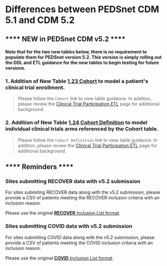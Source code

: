 # Differences between PEDSnet CDM 5.1 and CDM 5.2

## **** NEW in PEDSnet CDM v5.2 ****

#### Note that for the two new tables below, there is no requirement to populate them for PEDSnet version 5.2. This version is simply rolling out the DDL and ETL guidance for the new tables to begin testing for future versions. 

### 1. Addition of New Table [1.23 Cohort](https://github.com/PEDSnet/Data_Models/blob/pedsnet_v5.2.0_1/PEDSnet/docs/PEDSnet_CDM_ETL_Conventions.md#123-cohort-1) to model a patient's clinical trial enrollment. 

> Please follow the `Cohort` link to view table guidance. In addition, please review the [Clinical Trial Participation ETL](https://github.com/PEDSnet/Data_Models/blob/master/PEDSnet/docs/Clinical_Trial_Participation_ETL_Conventions.md) page for additional background.

### 2. Addition of New Table [1.24 Cohort Definition](https://github.com/PEDSnet/Data_Models/blob/pedsnet_v5.2.0_1/PEDSnet/docs/PEDSnet_CDM_ETL_Conventions.md#124-cohort_definition) to model individual clinical trials arms referenced by the Cohort table. 

> Please follow the `Cohort Definition` link to view table guidance. In addition, please review the [Clinical Trial Participation ETL](https://github.com/PEDSnet/Data_Models/blob/master/PEDSnet/docs/Clinical_Trial_Participation_ETL_Conventions.md) page for additional background.


## **** Reminders ****

### Sites submitting RECOVER data with v5.2 submission

For sites submiting RECOVER data along with the v5.2 submission, please provide a CSV of patients meeting the RECOVER inclusion criteria with an inclusion reason.

Please use the original [**RECOVER** Inclusion List format](https://github.com/PEDSnet/Data_Models/blob/master/PEDSnet/docs/Study%20Cohorts/RECOVER%20Cohort.md#data-submission). 

### Sites submitting COVID data with v5.2 submission

For sites submiiting COVID data along with the v5.2 submission, please provide a CSV of patients meeting the COVID inclusion criteria with an inclusion reason. 

Please use the original [**COVID** Inclusion List format](https://github.com/PEDSnet/Data_Models/blob/master/PEDSnet/docs/Study%20Cohorts/COVID-19%20Cohort.md#data-submission).
